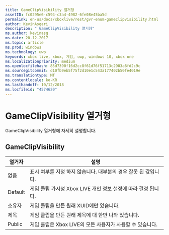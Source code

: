 ```yaml
---
title: GameClipVisibility 열거형
assetID: fc0295e6-c594-c3a4-4982-6fe08e45ba5d
permalink: en-us/docs/xboxlive/rest/gvr-enum-gameclipvisibility.html
author: KevinAsgari
description: " GameClipVisibility 열거형"
ms.author: kevinasg
ms.date: 20-12-2017
ms.topic: article
ms.prod: windows
ms.technology: uwp
keywords: xbox live, xbox, 게임, uwp, windows 10, xbox one
ms.localizationpriority: medium
ms.openlocfilehash: 85d7390f16d2cc8f61d76f51713c2903a6fd2c9c
ms.sourcegitcommit: d10fb9eb5f75f2d10e1c543a177402b50fe4019e
ms.translationtype: MT
ms.contentlocale: ko-KR
ms.lasthandoff: 10/12/2018
ms.locfileid: "4574620"
---
```

# <a name="gameclipvisibility-enumeration"></a>GameClipVisibility 열거형
GameClipVisibility 열거형에 자세히 설명합니다. 
<a id="ID4ER"></a>

 
## <a name="gameclipvisibility"></a>GameClipVisibility
 
| <b>열거자</b>| <b>설명</b>| 
| --- | --- | 
| 없음| 표시 여부를 지정 하지 않습니다. 대부분의 경우 잘못 된 값입니다.| 
| Default| 게임 클립 가시성 Xbox LIVE 개인 정보 설정에 따라 결정 됩니다.| 
| 소유자| 게임 클립을 만든 원래 XUID에만 있습니다.| 
| 제목| 게임 클립을 만든 원래 제목에 대 한만 나와 있습니다.| 
| Public| 게임 클립은 Xbox LIVE의 모든 사용자가 사용할 수 있습니다.| 
  